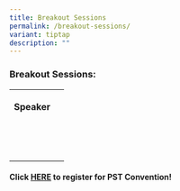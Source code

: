 ```yaml
---
title: Breakout Sessions
permalink: /breakout-sessions/
variant: tiptap
description: ""
---
```

<h3>Breakout Sessions: </h3>
<table>
<tbody>
<tr>
<th rowspan="1" colspan="1">
<p>Speaker</p>
</th>
<th rowspan="1" colspan="1">
<p></p>
</th>
</tr>
<tr>
<td rowspan="1" colspan="1">
<p></p>
</td>
<td rowspan="1" colspan="1">
<p></p>
</td>
</tr>
<tr>
<td rowspan="1" colspan="1">
<p></p>
</td>
<td rowspan="1" colspan="1">
<p></p>
</td>
</tr>
<tr>
<td rowspan="1" colspan="1">
<p></p>
</td>
<td rowspan="1" colspan="1">
<p></p>
</td>
</tr>
</tbody>
</table>
<h4>Click <a href="https://go.gov.sg/psw2023reg" rel="noopener noreferrer nofollow" target="_blank">HERE</a> to register for PST Convention!</h4>
<p></p>